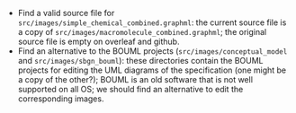 * Find a valid source file for `src/images/simple_chemical_combined.graphml`: the current source file is a copy of `src/images/macromolecule_combined.graphml`; the original source file is empty on overleaf and github.
* Find an alternative to the BOUML projects (`src/images/conceptual_model` and `src/images/sbgn_bouml`): these directories contain the BOUML projects for editing the UML diagrams of the specification (one might be a copy of the other?); BOUML is an old software that is not well supported on all OS; we should find an alternative to edit the corresponding images.
